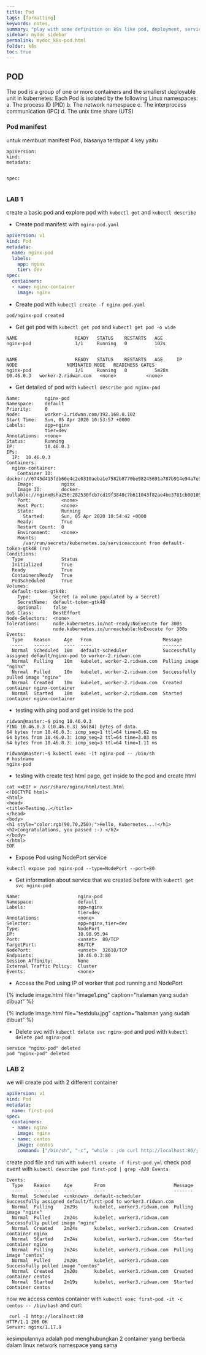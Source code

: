```yaml
---
title: Pod
tags: [formatting]
keywords: notes,
summary: "play with some definition on k8s like pod, deployment, services, networking and other"
sidebar: mydoc_sidebar
permalink: mydoc_k8s-pod.html
folder: k8s
toc: true
---
```


## POD
The pod is a group of one or more containers and the smallerst deployable unit in kubernetes:
Each Pod is isolated by the following Linux namespaces:
a. The process ID (PID)
b. The network namespace
c. The interprocess communication (IPC)
d. The unix time share (UTS)

### Pod manifest
untuk membuat manifest Pod, biasanya terdapat 4 key yaitu
```
apiVersion:
kind:
metadata:


spec:


```

### LAB 1
create a basic pod and explore pod with `kubectl get` and `kubectl describe`

- Create pod manifest with `nginx-pod.yaml`

```yml
apiVersion: v1
kind: Pod
metadata:
  name: nginx-pod
  labels:
    app: nginx
    tier: dev
spec:
  containers:
  - name: nginx-container
    image: nginx
```


- Create pod with `kubectl create -f nginx-pod.yaml`

```
pod/nginx-pod created
```


- Get get pod with `kubectl get pod` and `kubectl get pod -o wide`

```
NAME                     READY   STATUS    RESTARTS   AGE
nginx-pod                1/1     Running   0          102s


NAME                     READY   STATUS    RESTARTS   AGE     IP          NODE                  NOMINATED NODE   READINESS GATES
nginx-pod                1/1     Running   0          5m28s   10.46.0.3   worker-2.ridwan.com   <none>           <none>
```


- Get detailed of pod with `kubectl describe pod nginx-pod`

```
Name:         nginx-pod
Namespace:    default
Priority:     0
Node:         worker-2.ridwan.com/192.168.0.102
Start Time:   Sun, 05 Apr 2020 10:53:57 +0000
Labels:       app=nginx
              tier=dev
Annotations:  <none>
Status:       Running
IP:           10.46.0.3
IPs:
  IP:  10.46.0.3
Containers:
  nginx-container:
    Container ID:   docker://6745d415fdb66e4c2e0310aeba1e7582b8770be98245691a787b914e94a7e3aa
    Image:          nginx
    Image ID:       docker-pullable://nginx@sha256:282530fcb7cd19f3848c7b611043f82ae4be3781cb00105a1d593d7e6286b596
    Port:           <none>
    Host Port:      <none>
    State:          Running
      Started:      Sun, 05 Apr 2020 10:54:42 +0000
    Ready:          True
    Restart Count:  0
    Environment:    <none>
    Mounts:
      /var/run/secrets/kubernetes.io/serviceaccount from default-token-gtk48 (ro)
Conditions:
  Type              Status
  Initialized       True
  Ready             True
  ContainersReady   True
  PodScheduled      True
Volumes:
  default-token-gtk48:
    Type:        Secret (a volume populated by a Secret)
    SecretName:  default-token-gtk48
    Optional:    false
QoS Class:       BestEffort
Node-Selectors:  <none>
Tolerations:     node.kubernetes.io/not-ready:NoExecute for 300s
                 node.kubernetes.io/unreachable:NoExecute for 300s
Events:
  Type    Reason     Age   From                          Message
  ----    ------     ----  ----                          -------
  Normal  Scheduled  10m   default-scheduler             Successfully assigned default/nginx-pod to worker-2.ridwan.com
  Normal  Pulling    10m   kubelet, worker-2.ridwan.com  Pulling image "nginx"
  Normal  Pulled     10m   kubelet, worker-2.ridwan.com  Successfully pulled image "nginx"
  Normal  Created    10m   kubelet, worker-2.ridwan.com  Created container nginx-container
  Normal  Started    10m   kubelet, worker-2.ridwan.com  Started container nginx-container
```

- testing with ping pod and get inside to the pod

```
ridwan@master:~$ ping 10.46.0.3
PING 10.46.0.3 (10.46.0.3) 56(84) bytes of data.
64 bytes from 10.46.0.3: icmp_seq=1 ttl=64 time=8.62 ms
64 bytes from 10.46.0.3: icmp_seq=2 ttl=64 time=3.03 ms
64 bytes from 10.46.0.3: icmp_seq=3 ttl=64 time=1.11 ms

ridwan@master:~$ kubectl exec -it nginx-pod -- /bin/sh
# hostname
nginx-pod
```

- testing with create test html page, get inside to the pod and create html

```
cat <<EOF > /usr/share/nginx/html/test.html
<!DOCTYPE html>
<html>
<head>
<title>Testing..</title>
</head>
<body>
<h1 style="color:rgb(90,70,250);">Hello, Kubernetes...!</h1>
<h2>Congratulations, you passed :-) </h2>
</body>
</html>
EOF
```

- Expose Pod using NodePort service

```
kubectl expose pod nginx-pod --type=NodePort --port=80
```

- Get information about service that we created before with `kubectl get svc nginx-pod`

```
Name:                     nginx-pod
Namespace:                default
Labels:                   app=nginx
                          tier=dev
Annotations:              <none>
Selector:                 app=nginx,tier=dev
Type:                     NodePort
IP:                       10.98.95.94
Port:                     <unset>  80/TCP
TargetPort:               80/TCP
NodePort:                 <unset>  32618/TCP
Endpoints:                10.46.0.3:80
Session Affinity:         None
External Traffic Policy:  Cluster
Events:                   <none>
```

- Access the Pod using IP of worker that pod running and NodePort

{% include image.html file="image1.png" caption="halaman yang sudah dibuat" %}

{% include image.html file="testdulu.jpg" caption="halaman yang sudah dibuat" %}


- Delete svc with `kubectl delete svc nginx-pod` and pod with `kubectl delete pod nginx-pod`

```
service "nginx-pod" deleted
pod "nginx-pod" deleted
```


### LAB 2
we will create pod with 2 different container

```yml
apiVersion: v1
kind: Pod
metadata:
  name: first-pod
spec:
  containers:
  - name: nginx
    image: nginx
  - name: centos
    image: centos
    command: ["/bin/sh", "-c", "while : ;do curl http://localhost:80/; sleep 10; done"]
```

create pod file and run with `kubectl create -f first-pod.yml`
check pod event with `kubectl describe pod first-pod | grep -A20 Events`
```
Events:
  Type    Reason     Age        From                         Message
  ----    ------     ----       ----                         -------
  Normal  Scheduled  <unknown>  default-scheduler            Successfully assigned default/first-pod to worker3.ridwan.com
  Normal  Pulling    2m29s      kubelet, worker3.ridwan.com  Pulling image "nginx"
  Normal  Pulled     2m24s      kubelet, worker3.ridwan.com  Successfully pulled image "nginx"
  Normal  Created    2m24s      kubelet, worker3.ridwan.com  Created container nginx
  Normal  Started    2m24s      kubelet, worker3.ridwan.com  Started container nginx
  Normal  Pulling    2m24s      kubelet, worker3.ridwan.com  Pulling image "centos"
  Normal  Pulled     2m20s      kubelet, worker3.ridwan.com  Successfully pulled image "centos"
  Normal  Created    2m20s      kubelet, worker3.ridwan.com  Created container centos
  Normal  Started    2m19s      kubelet, worker3.ridwan.com  Started container centos
```

now we access centos container with `kubectl exec first-pod -it -c centos -- /bin/bash` and curl:
```
 curl -I http://localhost:80
HTTP/1.1 200 OK
Server: nginx/1.17.9
```

kesimpulannya adalah pod menghubungkan 2 container yang berbeda dalam linux network namespace yang sama
